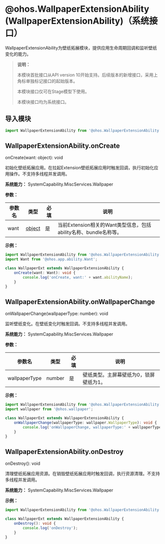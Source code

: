 # @ohos.WallpaperExtensionAbility (WallpaperExtensionAbility)（系统接口）

WallpaperExtensionAbility为壁纸拓展模块，提供应用生命周期回调和监听壁纸变化的能力。

> **说明：**
>
> 本模块首批接口从API version 10开始支持。后续版本的新增接口，采用上角标单独标记接口的起始版本。
>
> 本模块接口仅可在Stage模型下使用。
>
> 本模块接口均为系统接口。

## 导入模块

```ts
import WallpaperExtensionAbility from '@ohos.WallpaperExtensionAbility';
```

## WallpaperExtensionAbility.onCreate

onCreate(want: object): void

初始化壁纸拓展应用。在拉起Extension壁纸拓展应用时触发回调，执行初始化应用操作。不支持多线程并发调用。

**系统能力：** SystemCapability.MiscServices.Wallpaper

**参数：**

| 参数名 | 类型          | 必填 | 说明                             |
| ------ | ----------- | ---- | ------------------------------- |
| want   | [object](../apis-ability-kit/js-apis-app-ability-want.md) | 是   | 当前Extension相关的Want类型信息，包括ability名称、bundle名称等。 |

**示例：**

```ts
import WallpaperExtensionAbility from '@ohos.WallpaperExtensionAbility';
import Want from '@ohos.app.ability.Want';

class WallpaperExt extends WallpaperExtensionAbility {
    onCreate(want: Want): void {
        console.log('onCreate, want:' + want.abilityName);
    }
}
```

## WallpaperExtensionAbility.onWallpaperChange

onWallpaperChange(wallpaperType: number): void

监听壁纸变化。在壁纸变化时触发回调。不支持多线程并发调用。

**系统能力：** SystemCapability.MiscServices.Wallpaper

**参数：**

| 参数名 | 类型        | 必填 | 说明                   |
| ------ | --------- | --- |----------------------|
| wallpaperType  | number | 是  | 壁纸类型。主屏幕壁纸为0，锁屏壁纸为1。 |

**示例：**

```ts
import WallpaperExtensionAbility from '@ohos.WallpaperExtensionAbility';
import wallpaper from '@ohos.wallpaper';

class WallpaperExt extends WallpaperExtensionAbility {
    onWallpaperChange(wallpaperType: wallpaper.WallpaperType): void {
        console.log('onWallpaperChange, wallpaperType:' + wallpaperType);
    }
}
```

## WallpaperExtensionAbility.onDestroy

onDestroy(): void

清理壁纸拓展应用资源。在销毁壁纸拓展应用时触发回调，执行资源清理。不支持多线程并发调用。

**系统能力：** SystemCapability.MiscServices.Wallpaper

**示例：**

```ts
import WallpaperExtensionAbility from '@ohos.WallpaperExtensionAbility';

class WallpaperExt extends WallpaperExtensionAbility {
    onDestroy(): void {
        console.log('onDestroy');
    }
}
```
